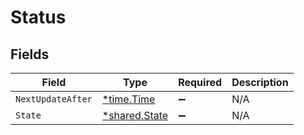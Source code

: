 # Status


## Fields

| Field                                                | Type                                                 | Required                                             | Description                                          |
| ---------------------------------------------------- | ---------------------------------------------------- | ---------------------------------------------------- | ---------------------------------------------------- |
| `NextUpdateAfter`                                    | [*time.Time](https://pkg.go.dev/time#Time)           | :heavy_minus_sign:                                   | N/A                                                  |
| `State`                                              | [*shared.State](../../../pkg/models/shared/state.md) | :heavy_minus_sign:                                   | N/A                                                  |